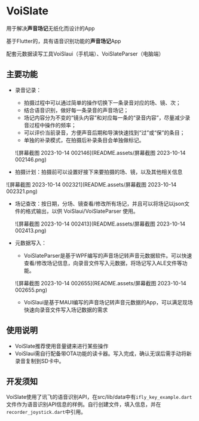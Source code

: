 # VoiSlate

用于解决**声音场记**无纸化而设计的App

基于Flutter的，具有语音识别功能的**声音场记**App

配套元数据读写工具VoiSlaui（手机端）、VoiSlateParser（电脑端）

## 主要功能

* 录音记录：

  * 拍摄过程中可以通过简单的操作切换下一条录音对应的场、镜、次；
  * 结合语音识别，做好每一条录音的声音场记；
  * 场记内容分为不变的“镜头内容”和对应每一条的“录音内容”，尽量减少录音过程中操作的频率；
  * 可以评价当前录音，方便声音后期和导演快速找到“过”或“保”的条目；
  * 单独的补录模式，在拍摄后补录条目会单独做标记。

  ![屏幕截图 2023-10-14 002146](README.assets/屏幕截图 2023-10-14 002146.png)

* 拍摄计划：拍摄前可以设置好接下来要拍摄的场、镜，以及其他相关信息

![屏幕截图 2023-10-14 002321](README.assets/屏幕截图 2023-10-14 002321.png)

* 场记查改：按日期，分场、镜查看/修改所有场记，并且可以将场记以json文件的格式输出，以供 VoiSlaui/VoiSlateParser 使用。

  ![屏幕截图 2023-10-14 002413](README.assets/屏幕截图 2023-10-14 002413.png)

* 元数据写入：

  * VoiSlateParser是基于WPF编写的声音场记转声音元数据软件。可以快速查看/修改场记信息，向录音文件写入元数据，将场记写入ALE文件等功能。

  ![屏幕截图 2023-10-14 002655](README.assets/屏幕截图 2023-10-14 002655.png)

  * VoiSlaui是基于MAUI编写的声音场记转声音元数据的App，可以满足现场快速向录音文件写入场记数据的需求


## 使用说明

* VoiSlate推荐使用音量键来进行某些操作
* VoiSlaui需自行配备带OTA功能的读卡器。写入完成，确认无误后需手动将新录音复制到SD卡中。

## 开发须知

VoiSlate使用了讯飞的语音识别API，在src/lib/data中有`ifly_key_example.dart`文件作为语音识别API信息的样例。自行创建文件，填入信息，并在`recorder_joystick.dart`中引用。
